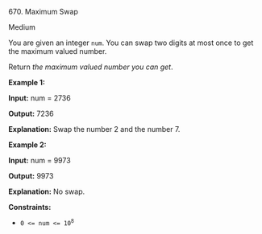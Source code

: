 670\. Maximum Swap

Medium

You are given an integer `num`. You can swap two digits at most once to get the maximum valued number.

Return _the maximum valued number you can get_.

**Example 1:**

**Input:** num = 2736

**Output:** 7236

**Explanation:** Swap the number 2 and the number 7.

**Example 2:**

**Input:** num = 9973

**Output:** 9973

**Explanation:** No swap.

**Constraints:**

*   <code>0 <= num <= 10<sup>8</sup></code>